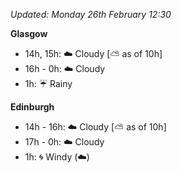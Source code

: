 *Updated: Monday 26th February 12:30*

**Glasgow**

* 14h, 15h: :cloud: Cloudy [:partly_sunny: as of 10h]
* 16h - 0h: :cloud: Cloudy
* 1h: :umbrella: Rainy

**Edinburgh**

* 14h - 16h: :cloud: Cloudy [:partly_sunny: as of 10h]
* 17h - 0h: :cloud: Cloudy
* 1h: :cyclone: Windy (:cloud:)
